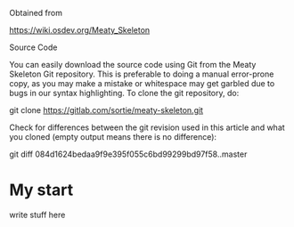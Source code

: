 Obtained from

https://wiki.osdev.org/Meaty_Skeleton

Source Code

You can easily download the source code using Git from the Meaty Skeleton Git repository. This is preferable to doing a manual error-prone copy, as you may make a mistake or whitespace may get garbled due to bugs in our syntax highlighting. To clone the git repository, do:

git clone https://gitlab.com/sortie/meaty-skeleton.git

Check for differences between the git revision used in this article and what you cloned (empty output means there is no difference):

git diff 084d1624bedaa9f9e395f055c6bd99299bd97f58..master

# My start

write stuff here
